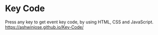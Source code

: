 # Key Code
Press any key to get event key code, by using HTML, CSS and JavaScript.
https://ashwinjose.github.io/Key-Code/
